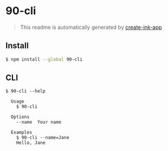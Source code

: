 # 90-cli

> This readme is automatically generated by [create-ink-app](https://github.com/vadimdemedes/create-ink-app)

## Install

```bash
$ npm install --global 90-cli
```

## CLI

```
$ 90-cli --help

  Usage
    $ 90-cli

  Options
    --name  Your name

  Examples
    $ 90-cli --name=Jane
    Hello, Jane
```
